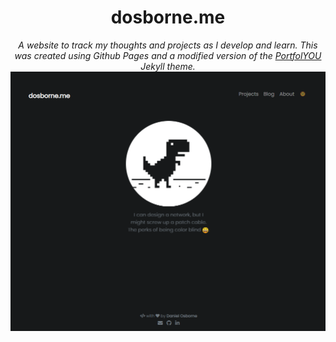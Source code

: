 <div align="center">
  <h1>dosborne.me</h1>
  <i>A website to track my thoughts and projects as I develop and learn. This was created using Github Pages and a modified version of the <a href="https://github.com/yousinix/portfolYOU">PortfolYOU</a> Jekyll theme.</i>
  <a href="https://dosborne.me"><img src="screenshot.png"></a>
</div>
